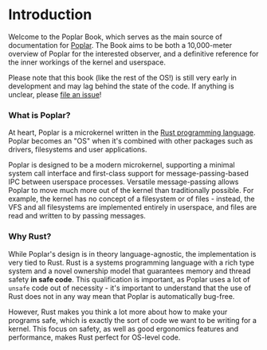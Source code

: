 # Introduction
Welcome to the Poplar Book, which serves as the main source of documentation for [Poplar](https://github.com/IsaacWoods/poplar).
The Book aims to be both a 10,000-meter overview of Poplar for the interested observer, and a definitive reference for the inner workings of the kernel and userspace. 

Please note that this book (like the rest of the OS!) is still very early in development and may lag behind the
state of the code. If anything is unclear, please [file an issue](https://github.com/IsaacWoods/poplar/issues)!

### What is Poplar?
At heart, Poplar is a microkernel written in the [Rust programming language](https://rust-lang.org).
Poplar becomes an "OS" when it's combined with other packages such as drivers, filesystems and user applications.

Poplar is designed to be a modern microkernel, supporting a minimal system call interface and first-class support for message-passing-based IPC between userspace processes. Versatile message-passing allows
Poplar to move much more out of the kernel than traditionally possible. For example, the kernel has no concept of a filesystem or of files - instead, the VFS and all filesystems are implemented entirely in
userspace, and files are read and written to by passing messages.

### Why Rust?
While Poplar's design is in theory language-agnostic, the implementation is very tied to Rust. Rust is a systems programming language with a rich type system and a novel ownership model that guarantees
memory and thread safety **in safe code**. This qualification is important, as Poplar uses a lot of `unsafe` code out of necessity - it's important to understand that the use of Rust does not in any way
mean that Poplar is automatically bug-free.

However, Rust makes you think a lot more about how to make your programs safe, which is exactly the sort of code we want to be writing for a kernel. This focus on safety, as well as good ergonomics features
and performance, makes Rust perfect for OS-level code.
